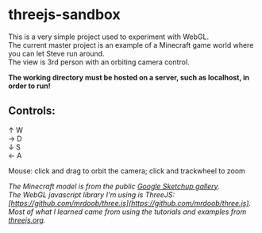 threejs-sandbox
===============

This is a very simple project used to experiment with WebGL.  
The current master project is an example of a Minecraft game world where you can let Steve run around.  
The view is 3rd person with an orbiting camera control.

**The working directory must be hosted on a server, such as localhost, in order to run!**  

Controls:
---------

↑ W   
→  D  
↓ S  
← A  
		

Mouse: click and drag to orbit the camera; click and trackwheel to zoom


*The Minecraft model is from the public [Google Sketchup gallery](http://sketchup.google.com/3dwarehouse/).  
The WebGL javascript library I'm using is ThreeJS: [https://github.com/mrdoob/three.js](https://github.com/mrdoob/three.js).  
Most of what I learned came from using the tutorials and examples from [threejs.org](http://threejs.org).*